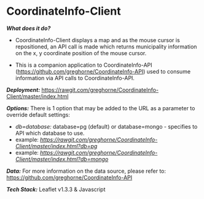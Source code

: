 # CoordinateInfo-Client

**_What does it do?_**
- CoordinateInfo-Client displays a map and as the mouse cursor is repositioned, an API call is made which returns municipality information on the x, y coordinate position of the mouse cursor.

- This is a companion application to CoordinateInfo-API (https://github.com/greghorne/CoordinateInfo-API) used to consume information via API calls to CoordinateInfo-API.

**_Deployment:_** https://rawgit.com/greghorne/CoordinateInfo-Client/master/index.html

**_Options:_** There is 1 option that may be added to the URL as a parameter to override default settings:

- _db=database:_ database=pg (default) or database=mongo - specifies to API which database to use.
- example: _https://rawgit.com/greghorne/CoordinateInfo-Client/master/index.html?db=pg_
- example: _https://rawgit.com/greghorne/CoordinateInfo-Client/master/index.html?db=mongo_

**_Data:_** For more information on the data source, please refer to: https://github.com/greghorne/CoordinateInfo-API

**_Tech Stack:_** Leaflet v1.3.3 & Javascript




